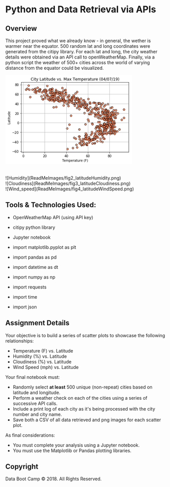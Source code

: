 # Python and Data Retrieval via APIs

## Overview

This project proved what we already know - in general, the wether is warmer near the equator.    500 random lat and long coordinates were generated from the citipy library.    For each lat and long, the city weather details were obtained via an API call to openWeatherMap.    Finally, via a python script the weather of 500+ cities across the world of varying distance from the equator could be visualized.


![Temperature](ReadMeImages/fig1_latitudeTemp.png)

<br>
![Humidity](ReadMeImages/fig2_latitudeHumidity.png)

<br>    
![Cloudiness](ReadMeImages/fig3_latitudeCloudiness.png)

<br>    
![Wind_speed](ReadMeImages/fig4_latitudeWindSpeed.png)

## Tools & Technologies Used: 

* OpenWeatherMap API (using API key)
* citipy python library
* Jupyter notebook

* import matplotlib.pyplot as plt
* import pandas as pd
* import datetime as dt
* import numpy as np
* import requests
* import time
* import json

## Assignment Details

Your objective is to build a series of scatter plots to showcase the following relationships:

* Temperature (F) vs. Latitude
* Humidity (%) vs. Latitude
* Cloudiness (%) vs. Latitude
* Wind Speed (mph) vs. Latitude

Your final notebook must:

* Randomly select **at least** 500 unique (non-repeat) cities based on latitude and longitude.
* Perform a weather check on each of the cities using a series of successive API calls.
* Include a print log of each city as it's being processed with the city number and city name.
* Save both a CSV of all data retrieved and png images for each scatter plot.

As final considerations:

* You must complete your analysis using a Jupyter notebook.
* You must use the Matplotlib or Pandas plotting libraries.


## Copyright

Data Boot Camp © 2018. All Rights Reserved.
